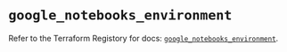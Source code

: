 # `google_notebooks_environment`

Refer to the Terraform Registory for docs: [`google_notebooks_environment`](https://registry.terraform.io/providers/hashicorp/google/5.26.0/docs/resources/notebooks_environment).
